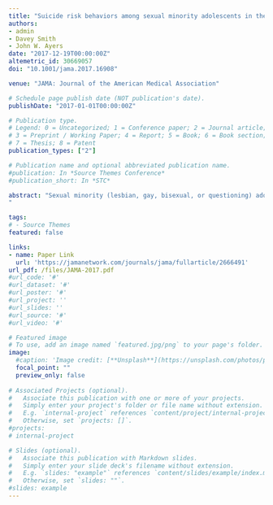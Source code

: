 ```yaml
---
title: "Suicide risk behaviors among sexual minority adolescents in the United States, 2015"
authors:
- admin
- Davey Smith
- John W. Ayers
date: "2017-12-19T00:00:00Z"
altemetric_id: 30669057
doi: "10.1001/jama.2017.16908"

venue: "JAMA: Journal of the American Medical Association"

# Schedule page publish date (NOT publication's date). 
publishDate: "2017-01-01T00:00:00Z"

# Publication type.
# Legend: 0 = Uncategorized; 1 = Conference paper; 2 = Journal article;
# 3 = Preprint / Working Paper; 4 = Report; 5 = Book; 6 = Book section;
# 7 = Thesis; 8 = Patent 
publication_types: ["2"]

# Publication name and optional abbreviated publication name. 
#publication: In *Source Themes Conference*
#publication_short: In *STC*

abstract: "Sexual minority (lesbian, gay, bisexual, or questioning) adolescents are believed to have elevated suicide risks.1 Studies supporting this claim, however, rarely use nationally representative samples, which is a major limitation given that stigma and prevention resources vary across communities and may influence suicide risk behaviors.2 When nationally representative studies are available, they are not recent.3 Moreover, studies have ignored the diversity among sexual minorities, assuming all share the same risks.4 We estimated suicide risk behaviors of sexual minority adolescents using nationally representative data from 2015.
"

tags:
# - Source Themes
featured: false

links:
- name: Paper Link
  url: 'https://jamanetwork.com/journals/jama/fullarticle/2666491'
url_pdf: /files/JAMA-2017.pdf
#url_code: '#'
#url_dataset: '#'
#url_poster: '#'
#url_project: ''
#url_slides: ''
#url_source: '#'
#url_video: '#'

# Featured image
# To use, add an image named `featured.jpg/png` to your page's folder. 
image:
  #caption: 'Image credit: [**Unsplash**](https://unsplash.com/photos/pLCdAaMFLTE)'
  focal_point: ""
  preview_only: false
 
# Associated Projects (optional).
#   Associate this publication with one or more of your projects.
#   Simply enter your project's folder or file name without extension.
#   E.g. `internal-project` references `content/project/internal-project/index.md`.
#   Otherwise, set `projects: []`.
#projects:
# internal-project

# Slides (optional).
#   Associate this publication with Markdown slides.
#   Simply enter your slide deck's filename without extension.
#   E.g. `slides: "example"` references `content/slides/example/index.md`.
#   Otherwise, set `slides: ""`.
#slides: example
---
```


